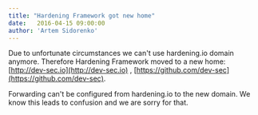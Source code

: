 ```yaml
---
title: "Hardening Framework got new home"
date:   2016-04-15 09:00:00
author: 'Artem Sidorenko'
---
```


Due to unfortunate circumstances we can't use hardening.io domain anymore. Therefore Hardening Framework moved to a new home: [http://dev-sec.io](http://dev-sec.io) , [https://github.com/dev-sec](https://github.com/dev-sec).

Forwarding can't be configured from hardening.io to the new domain. We know this leads to confusion and we are sorry for that.
